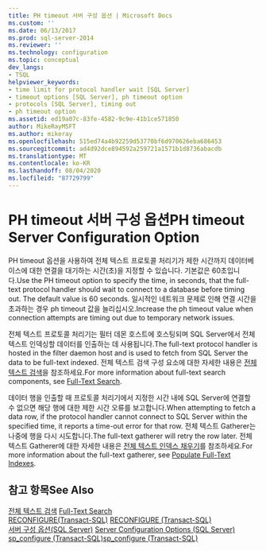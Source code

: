 ```yaml
---
title: PH timeout 서버 구성 옵션 | Microsoft Docs
ms.custom: ''
ms.date: 06/13/2017
ms.prod: sql-server-2014
ms.reviewer: ''
ms.technology: configuration
ms.topic: conceptual
dev_langs:
- TSQL
helpviewer_keywords:
- time limit for protocol handler wait [SQL Server]
- timeout options [SQL Server], ph timeout option
- protocols [SQL Server], timing out
- ph timeout option
ms.assetid: ed19a07c-83fe-4582-9c9e-41b1ce571850
author: MikeRayMSFT
ms.author: mikeray
ms.openlocfilehash: 515ed74a4b92259d53770bf6d970626eba686453
ms.sourcegitcommit: ad4d92dce894592a259721a1571b1d8736abacdb
ms.translationtype: MT
ms.contentlocale: ko-KR
ms.lasthandoff: 08/04/2020
ms.locfileid: "87729799"
---
```

# <a name="ph-timeout-server-configuration-option"></a><span data-ttu-id="3b4c6-102">PH timeout 서버 구성 옵션</span><span class="sxs-lookup"><span data-stu-id="3b4c6-102">PH timeout Server Configuration Option</span></span>
  <span data-ttu-id="3b4c6-103">PH timeout 옵션을 사용하여 전체 텍스트 프로토콜 처리기가 제한 시간까지 데이터베이스에 대한 연결을 대기하는 시간(초)을 지정할 수 있습니다. 기본값은 60초입니다.</span><span class="sxs-lookup"><span data-stu-id="3b4c6-103">Use the PH timeout option to specify the time, in seconds, that the full-text protocol handler should wait to connect to a database before timing out. The default value is 60 seconds.</span></span> <span data-ttu-id="3b4c6-104">일시적인 네트워크 문제로 인해 연결 시간을 초과하는 경우 ph timeout 값을 늘리십시오.</span><span class="sxs-lookup"><span data-stu-id="3b4c6-104">Increase the ph timeout value when connection attempts are timing out due to temporary network issues.</span></span>  
  
 <span data-ttu-id="3b4c6-105">전체 텍스트 프로토콜 처리기는 필터 데몬 호스트에 호스팅되며 SQL Server에서 전체 텍스트 인덱싱할 데이터를 인출하는 데 사용됩니다.</span><span class="sxs-lookup"><span data-stu-id="3b4c6-105">The full-text protocol handler is hosted in the filter daemon host and is used to fetch from SQL Server the data to be full-text indexed.</span></span> <span data-ttu-id="3b4c6-106">전체 텍스트 검색 구성 요소에 대한 자세한 내용은 [전체 텍스트 검색](../../relational-databases/search/full-text-search.md)을 참조하세요.</span><span class="sxs-lookup"><span data-stu-id="3b4c6-106">For more information about full-text search components, see [Full-Text Search](../../relational-databases/search/full-text-search.md).</span></span>  
  
 <span data-ttu-id="3b4c6-107">데이터 행을 인출할 때 프로토콜 처리기에서 지정한 시간 내에 SQL Server에 연결할 수 없으면 해당 행에 대한 제한 시간 오류를 보고합니다.</span><span class="sxs-lookup"><span data-stu-id="3b4c6-107">When attempting to fetch a data row, if the protocol handler cannot connect to SQL Server within the specified time, it reports a time-out error for that row.</span></span> <span data-ttu-id="3b4c6-108">전체 텍스트 Gatherer는 나중에 행을 다시 시도합니다.</span><span class="sxs-lookup"><span data-stu-id="3b4c6-108">The full-text gatherer will retry the row later.</span></span> <span data-ttu-id="3b4c6-109">전체 텍스트 Gatherer에 대한 자세한 내용은 [전체 텍스트 인덱스 채우기](../../relational-databases/indexes/indexes.md)를 참조하세요.</span><span class="sxs-lookup"><span data-stu-id="3b4c6-109">For more information about the full-text gatherer, see [Populate Full-Text Indexes](../../relational-databases/indexes/indexes.md).</span></span>  
  
## <a name="see-also"></a><span data-ttu-id="3b4c6-110">참고 항목</span><span class="sxs-lookup"><span data-stu-id="3b4c6-110">See Also</span></span>  
 <span data-ttu-id="3b4c6-111">[전체 텍스트 검색](../../relational-databases/search/full-text-search.md) </span><span class="sxs-lookup"><span data-stu-id="3b4c6-111">[Full-Text Search](../../relational-databases/search/full-text-search.md) </span></span>  
 <span data-ttu-id="3b4c6-112">[RECONFIGURE&#40;Transact-SQL&#41;](/sql/t-sql/language-elements/reconfigure-transact-sql) </span><span class="sxs-lookup"><span data-stu-id="3b4c6-112">[RECONFIGURE &#40;Transact-SQL&#41;](/sql/t-sql/language-elements/reconfigure-transact-sql) </span></span>  
 <span data-ttu-id="3b4c6-113">[서버 구성 옵션&#40;SQL Server&#41;](server-configuration-options-sql-server.md) </span><span class="sxs-lookup"><span data-stu-id="3b4c6-113">[Server Configuration Options &#40;SQL Server&#41;](server-configuration-options-sql-server.md) </span></span>  
 [<span data-ttu-id="3b4c6-114">sp_configure &#40;Transact-SQL&#41;</span><span class="sxs-lookup"><span data-stu-id="3b4c6-114">sp_configure &#40;Transact-SQL&#41;</span></span>](/sql/relational-databases/system-stored-procedures/sp-configure-transact-sql)  
  
  
